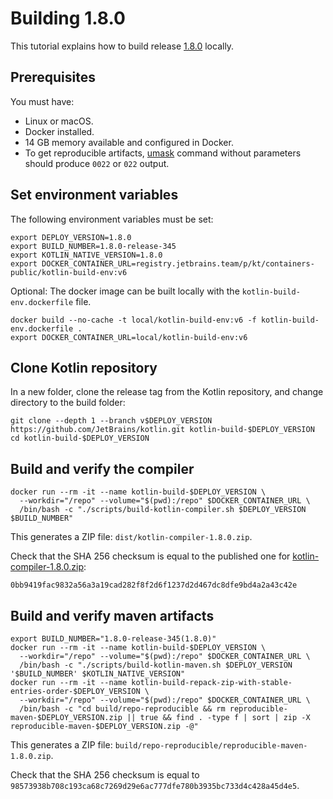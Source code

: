 # Building 1.8.0

This tutorial explains how to build release [1.8.0](https://github.com/JetBrains/kotlin/releases/tag/v1.8.0) locally.

## Prerequisites

You must have:
* Linux or macOS.
* Docker installed.
* 14 GB memory available and configured in Docker.
* To get reproducible artifacts, [umask](https://en.wikipedia.org/wiki/Umask) command without parameters should 
produce `0022` or `022` output.

## Set environment variables

The following environment variables must be set:

```shell
export DEPLOY_VERSION=1.8.0
export BUILD_NUMBER=1.8.0-release-345
export KOTLIN_NATIVE_VERSION=1.8.0
export DOCKER_CONTAINER_URL=registry.jetbrains.team/p/kt/containers-public/kotlin-build-env:v6
```

Optional: The docker image can be built locally with the `kotlin-build-env.dockerfile` file.

```shell
docker build --no-cache -t local/kotlin-build-env:v6 -f kotlin-build-env.dockerfile .
export DOCKER_CONTAINER_URL=local/kotlin-build-env:v6
```

## Clone Kotlin repository

In a new folder, clone the release tag from the Kotlin repository, and change directory to the build folder:

```shell
git clone --depth 1 --branch v$DEPLOY_VERSION https://github.com/JetBrains/kotlin.git kotlin-build-$DEPLOY_VERSION
cd kotlin-build-$DEPLOY_VERSION
```

## Build and verify the compiler

```shell
docker run --rm -it --name kotlin-build-$DEPLOY_VERSION \
  --workdir="/repo" --volume="$(pwd):/repo" $DOCKER_CONTAINER_URL \
  /bin/bash -c "./scripts/build-kotlin-compiler.sh $DEPLOY_VERSION $BUILD_NUMBER"
```

This generates a ZIP file: `dist/kotlin-compiler-1.8.0.zip`.

Check that the SHA 256 checksum is equal to the published one for [kotlin-compiler-1.8.0.zip](https://github.com/JetBrains/kotlin/releases/download/v1.8.0/kotlin-compiler-1.8.0.zip):

`0bb9419fac9832a56a3a19cad282f8f2d6f1237d2d467dc8dfe9bd4a2a43c42e`

## Build and verify maven artifacts

```shell
export BUILD_NUMBER="1.8.0-release-345(1.8.0)"
docker run --rm -it --name kotlin-build-$DEPLOY_VERSION \
  --workdir="/repo" --volume="$(pwd):/repo" $DOCKER_CONTAINER_URL \
  /bin/bash -c "./scripts/build-kotlin-maven.sh $DEPLOY_VERSION '$BUILD_NUMBER' $KOTLIN_NATIVE_VERSION"
docker run --rm -it --name kotlin-build-repack-zip-with-stable-entries-order-$DEPLOY_VERSION \
  --workdir="/repo" --volume="$(pwd):/repo" $DOCKER_CONTAINER_URL \
  /bin/bash -c "cd build/repo-reproducible && rm reproducible-maven-$DEPLOY_VERSION.zip || true && find . -type f | sort | zip -X reproducible-maven-$DEPLOY_VERSION.zip -@"
```

This generates a ZIP file: `build/repo-reproducible/reproducible-maven-1.8.0.zip`.

Check that the SHA 256 checksum is equal to 
`98573938b708c193ca68c7269d29e6ac777dfe780b3935bc733d4c428a45d4e5`.